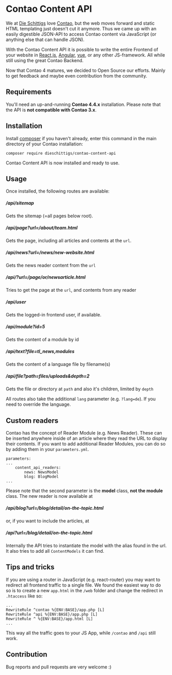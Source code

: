 # Contao Content API

We at [Die Schittigs](http://www.dieschittigs.de) love
[Contao](https://contao.org/de/), but the web moves
forward and static HTML templating just doesn't cut it anymore. Thus we came up
with an easily digestible JSON-API to access Contao content via JavaScript
(or anything else that can handle JSON).

With the Contao Content API it is possible to write the entire Frontend of your
website in [React.js](https://facebook.github.io/react/), [Angular](https://angular.io/), [vue](https://vuejs.org/), or any other
JS-framework. All while still using the great Contao Backend.

Now that Contao 4 matures, we decided to Open Source our efforts. Mainly to get
feedback and maybe even contribution from the community.

## Requirements

You'll need an up-and-running **Contao 4.4.x** installation.
Please note that the API is **not compatible with Contao 3.x**.

## Installation

Install [composer](https://getcomposer.org) if you haven't already,
enter this command in the main directory of your Contao installation:

    composer require dieschittigs/contao-content-api

Contao Content API is now installed and ready to use.

## Usage

Once installed, the following routes are available:

##### /api/sitemap

Gets the sitemap (=all pages below root).

##### /api/page?url=/about/team.html

Gets the page, including all articles and contents at the `url`.

##### /api/news?url=/news/new-website.html

Gets the news reader content from the `url`

##### /api/?url=/page/or/newsarticle.html

Tries to get the page at the `url`, and contents from any reader

##### /api/user

Gets the logged-in frontend user, if available.

##### /api/module?id=5

Gets the content of a module by id

##### /api/text?file=tl_news,modules

Gets the content of a language file by filename(s)

##### /api/file?path=files/uploads&depth=2

Gets the file or directory at `path` and also it's children, limited by `depth`

All routes also take the additional `lang` parameter (e.g. `?lang=de`). If you
need to override the language.

## Custom readers

Contao has the concept of Reader Module (e.g. News Reader). These can be
inserted anywhere inside of an article where they read the URL to display
their contents. If you want to add additional Reader Modules, you can do
so by adding them in your `parameters.yml`.

    parameters:
    ...
        content_api_readers:
            news: NewsModel
            blog: BlogModel
    ...

Please note that the second parameter is the **model** class, **not the module**
class. The new reader is now available at

##### /api/blog?url=/blog/detail/on-the-topic.html

or, if you want to include the articles, at

##### /api?url=/blog/detail/on-the-topic.html

Internally the API tries to instantiate the model with the alias found in the url.
It also tries to add all `ContentModels` it can find.

## Tips and tricks

If you are using a router in JavaScript (e.g. react-router) you may want to redirect
all frontend traffic to a single file. We found the easiest way to do so is to
create a new `app.html` in the `/web` folder and change the redirect in `.htaccess`
like so:

    ...
    RewriteRule ^contao %{ENV:BASE}/app.php [L]
    RewriteRule ^api %{ENV:BASE}/app.php [L]
    RewriteRule ^ %{ENV:BASE}/app.html [L]
    ...

This way all the traffic goes to your JS App, while `/contao` and `/api` still work.

## Contribution

Bug reports and pull requests are very welcome :)
